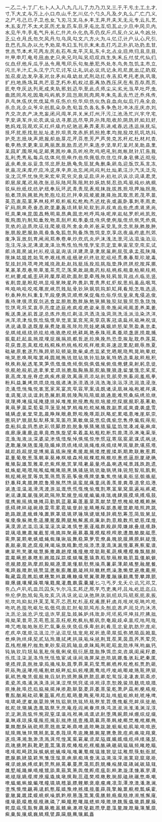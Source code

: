 一,乙,二,十,丁,厂,七,卜,人,入,八,九,几,儿,了,力,乃,刀,又,三,于,干,亏,士,工,土,才,寸,下,大,丈,与,万,上,小,口,巾,山,千,乞,川,亿,个,勺,久,凡,及,夕,丸,么,广,亡,门,义,之,尸,弓,己,已,子,卫,也,女,飞,刃,习,叉,马,乡,丰,王,井,开,夫,天,无,元,专,云,扎,艺,木,五,支,厅,不,太,犬,区,历,尤,友,匹,车,巨,牙,屯,比,互,切,瓦,止,少,日,中,冈,贝,内,水,见,午,牛,手,毛,气,升,长,仁,什,片,仆,化,仇,币,仍,仅,斤,爪,反,介,父,从,今,凶,分,乏,公,仓,月,氏,勿,欠,风,丹,匀,乌,凤,勾,文,六,方,火,为,斗,忆,订,计,户,认,心,尺,引,丑,巴,孔,队,办,以,允,予,劝,双,书,幻,玉,刊,示,末,未,击,打,巧,正,扑,扒,功,扔,去,甘,世,古,节,本,术,可,丙,左,厉,右,石,布,龙,平,灭,轧,东,卡,北,占,业,旧,帅,归,且,旦,目,叶,甲,申,叮,电,号,田,由,史,只,央,兄,叼,叫,另,叨,叹,四,生,失,禾,丘,付,仗,代,仙,们,仪,白,仔,他,斥,瓜,乎,丛,令,用,甩,印,乐,句,匆,册,犯,外,处,冬,鸟,务,包,饥,主,市,立,闪,兰,半,汁,汇,头,汉,宁,穴,它,讨,写,让,礼,训,必,议,讯,记,永,司,尼,民,出,辽,奶,奴,加,召,皮,边,发,孕,圣,对,台,矛,纠,母,幼,丝,式,刑,动,扛,寺,吉,扣,考,托,老,执,巩,圾,扩,扫,地,扬,场,耳,共,芒,亚,芝,朽,朴,机,权,过,臣,再,协,西,压,厌,在,有,百,存,而,页,匠,夸,夺,灰,达,列,死,成,夹,轨,邪,划,迈,毕,至,此,贞,师,尘,尖,劣,光,当,早,吐,吓,虫,曲,团,同,吊,吃,因,吸,吗,屿,帆,岁,回,岂,刚,则,肉,网,年,朱,先,丢,舌,竹,迁,乔,伟,传,乒,乓,休,伍,伏,优,伐,延,件,任,伤,价,份,华,仰,仿,伙,伪,自,血,向,似,后,行,舟,全,会,杀,合,兆,企,众,爷,伞,创,肌,朵,杂,危,旬,旨,负,各,名,多,争,色,壮,冲,冰,庄,庆,亦,刘,齐,交,次,衣,产,决,充,妄,闭,问,闯,羊,并,关,米,灯,州,汗,污,江,池,汤,忙,兴,宇,守,宅,字,安,讲,军,许,论,农,讽,设,访,寻,那,迅,尽,导,异,孙,阵,阳,收,阶,阴,防,奸,如,妇,好,她,妈,戏,羽,观,欢,买,红,纤,级,约,纪,驰,巡,寿,弄,麦,形,进,戒,吞,远,违,运,扶,抚,坛,技,坏,扰,拒,找,批,扯,址,走,抄,坝,贡,攻,赤,折,抓,扮,抢,孝,均,抛,投,坟,抗,坑,坊,抖,护,壳,志,扭,块,声,把,报,却,劫,芽,花,芹,芬,苍,芳,严,芦,劳,克,苏,杆,杠,杜,材,村,杏,极,李,杨,求,更,束,豆,两,丽,医,辰,励,否,还,歼,来,连,步,坚,旱,盯,呈,时,吴,助,县,里,呆,园,旷,围,呀,吨,足,邮,男,困,吵,串,员,听,吩,吹,呜,吧,吼,别,岗,帐,财,针,钉,告,我,乱,利,秃,秀,私,每,兵,估,体,何,但,伸,作,伯,伶,佣,低,你,住,位,伴,身,皂,佛,近,彻,役,返,余,希,坐,谷,妥,含,邻,岔,肝,肚,肠,龟,免,狂,犹,角,删,条,卵,岛,迎,饭,饮,系,言,冻,状,亩,况,床,库,疗,应,冷,这,序,辛,弃,冶,忘,闲,间,闷,判,灶,灿,弟,汪,沙,汽,沃,泛,沟,没,沈,沉,怀,忧,快,完,宋,宏,牢,究,穷,灾,良,证,启,评,补,初,社,识,诉,诊,词,译,君,灵,即,层,尿,尾,迟,局,改,张,忌,际,陆,阿,陈,阻,附,妙,妖,妨,努,忍,劲,鸡,驱,纯,纱,纳,纲,驳,纵,纷,纸,纹,纺,驴,纽,奉,玩,环,武,青,责,现,表,规,抹,拢,拔,拣,担,坦,押,抽,拐,拖,拍,者,顶,拆,拥,抵,拘,势,抱,垃,拉,拦,拌,幸,招,坡,披,拨,择,抬,其,取,苦,若,茂,苹,苗,英,范,直,茄,茎,茅,林,枝,杯,柜,析,板,松,枪,构,杰,述,枕,丧,或,画,卧,事,刺,枣,雨,卖,矿,码,厕,奔,奇,奋,态,欧,垄,妻,轰,顷,转,斩,轮,软,到,非,叔,肯,齿,些,虎,虏,肾,贤,尚,旺,具,果,味,昆,国,昌,畅,明,易,昂,典,固,忠,咐,呼,鸣,咏,呢,岸,岩,帖,罗,帜,岭,凯,败,贩,购,图,钓,制,知,垂,牧,物,乖,刮,秆,和,季,委,佳,侍,供,使,例,版,侄,侦,侧,凭,侨,佩,货,依,的,迫,质,欣,征,往,爬,彼,径,所,舍,金,命,斧,爸,采,受,乳,贪,念,贫,肤,肺,肢,肿,胀,朋,股,肥,服,胁,周,昏,鱼,兔,狐,忽,狗,备,饰,饱,饲,变,京,享,店,夜,庙,府,底,剂,郊,废,净,盲,放,刻,育,闸,闹,郑,券,卷,单,炒,炊,炕,炎,炉,沫,浅,法,泄,河,沾,泪,油,泊,沿,泡,注,泻,泳,泥,沸,波,泼,泽,治,怖,性,怕,怜,怪,学,宝,宗,定,宜,审,宙,官,空,帘,实,试,郎,诗,肩,房,诚,衬,衫,视,话,诞,询,该,详,建,肃,录,隶,居,届,刷,屈,弦,承,孟,孤,陕,降,限,妹,姑,姐,姓,始,驾,参,艰,线,练,组,细,驶,织,终,驻,驼,绍,经,贯,奏,春,帮,珍,玻,毒,型,挂,封,持,项,垮,挎,城,挠,政,赴,赵,挡,挺,括,拴,拾,挑,指,垫,挣,挤,拼,挖,按,挥,挪,某,甚,革,荐,巷,带,草,茧,茶,荒,茫,荡,荣,故,胡,南,药,标,枯,柄,栋,相,查,柏,柳,柱,柿,栏,树,要,咸,威,歪,研,砖,厘,厚,砌,砍,面,耐,耍,牵,残,殃,轻,鸦,皆,背,战,点,临,览,竖,省,削,尝,是,盼,眨,哄,显,哑,冒,映,星,昨,畏,趴,胃,贵,界,虹,虾,蚁,思,蚂,虽,品,咽,骂,哗,咱,响,哈,咬,咳,哪,炭,峡,罚,贱,贴,骨,钞,钟,钢,钥,钩,卸,缸,拜,看,矩,怎,牲,选,适,秒,香,种,秋,科,重,复,竿,段,便,俩,贷,顺,修,保,促,侮,俭,俗,俘,信,皇,泉,鬼,侵,追,俊,盾,待,律,很,须,叙,剑,逃,食,盆,胆,胜,胞,胖,脉,勉,狭,狮,独,狡,狱,狠,贸,怨,急,饶,蚀,饺,饼,弯,将,奖,哀,亭,亮,度,迹,庭,疮,疯,疫,疤,姿,亲,音,帝,施,闻,阀,阁,差,养,美,姜,叛,送,类,迷,前,首,逆,总,炼,炸,炮,烂,剃,洁,洪,洒,浇,浊,洞,测,洗,活,派,洽,染,济,洋,洲,浑,浓,津,恒,恢,恰,恼,恨,举,觉,宣,室,宫,宪,突,穿,窃,客,冠,语,扁,袄,祖,神,祝,误,诱,说,诵,垦,退,既,屋,昼,费,陡,眉,孩,除,险,院,娃,姥,姨,姻,娇,怒,架,贺,盈,勇,怠,柔,垒,绑,绒,结,绕,骄,绘,给,络,骆,绝,绞,统,耕,耗,艳,泰,珠,班,素,蚕,顽,盏,匪,捞,栽,捕,振,载,赶,起,盐,捎,捏,埋,捉,捆,捐,损,都,哲,逝,捡,换,挽,热,恐,壶,挨,耻,耽,恭,莲,莫,荷,获,晋,恶,真,框,桂,档,桐,株,桥,桃,格,校,核,样,根,索,哥,速,逗,栗,配,翅,辱,唇,夏,础,破,原,套,逐,烈,殊,顾,轿,较,顿,毙,致,柴,桌,虑,监,紧,党,晒,眠,晓,鸭,晃,晌,晕,蚊,哨,哭,恩,唤,啊,唉,罢,峰,圆,贼,贿,钱,钳,钻,铁,铃,铅,缺,氧,特,牺,造,乘,敌,秤,租,积,秧,秩,称,秘,透,笔,笑,笋,债,借,值,倚,倾,倒,倘,俱,倡,候,俯,倍,倦,健,臭,射,躬,息,徒,徐,舰,舱,般,航,途,拿,爹,爱,颂,翁,脆,脂,胸,胳,脏,胶,脑,狸,狼,逢,留,皱,饿,恋,桨,浆,衰,高,席,准,座,脊,症,病,疾,疼,疲,效,离,唐,资,凉,站,剖,竞,部,旁,旅,畜,阅,羞,瓶,拳,粉,料,益,兼,烤,烘,烦,烧,烛,烟,递,涛,浙,涝,酒,涉,消,浩,海,涂,浴,浮,流,润,浪,浸,涨,烫,涌,悟,悄,悔,悦,害,宽,家,宵,宴,宾,窄,容,宰,案,请,朗,诸,读,扇,袜,袖,袍,被,祥,课,谁,调,冤,谅,谈,谊,剥,恳,展,剧,屑,弱,陵,陶,陷,陪,娱,娘,通,能,难,预,桑,绢,绣,验,继,球,理,捧,堵,描,域,掩,捷,排,掉,堆,推,掀,授,教,掏,掠,培,接,控,探,据,掘,职,基,著,勒,黄,萌,萝,菌,菜,萄,菊,萍,菠,营,械,梦,梢,梅,检,梳,梯,桶,救,副,票,戚,爽,聋,袭,盛,雪,辅,辆,虚,雀,堂,常,匙,晨,睁,眯,眼,悬,野,啦,晚,啄,距,跃,略,蛇,累,唱,患,唯,崖,崭,崇,圈,铜,铲,银,甜,梨,犁,移,笨,笼,笛,符,第,敏,做,袋,悠,偿,偶,偷,您,售,停,偏,假,得,衔,盘,船,斜,盒,鸽,悉,欲,彩,领,脚,脖,脸,脱,象,够,猜,猪,猎,猫,猛,馅,馆,凑,减,毫,麻,痒,痕,廊,康,庸,鹿,盗,章,竟,商,族,旋,望,率,着,盖,粘,粗,粒,断,剪,兽,清,添,淋,淹,渠,渐,混,渔,淘,液,淡,深,婆,梁,渗,情,惜,惭,悼,惧,惕,惊,惨,惯,寇,寄,宿,窑,密,谋,谎,祸,谜,逮,敢,屠,弹,随,蛋,隆,隐,婚,婶,颈,绩,绪,续,骑,绳,维,绵,绸,绿,琴,斑,替,款,堪,搭,塔,越,趁,趋,超,提,堤,博,揭,喜,插,揪,搜,煮,援,裁,搁,搂,搅,握,揉,斯,期,欺,联,散,惹,葬,葛,董,葡,敬,葱,落,朝,辜,葵,棒,棋,植,森,椅,椒,棵,棍,棉,棚,棕,惠,惑,逼,厨,厦,硬,确,雁,殖,裂,雄,暂,雅,辈,悲,紫,辉,敞,赏,掌,晴,暑,最,量,喷,晶,喇,遇,喊,景,践,跌,跑,遗,蛙,蛛,蜓,喝,喂,喘,喉,幅,帽,赌,赔,黑,铸,铺,链,销,锁,锄,锅,锈,锋,锐,短,智,毯,鹅,剩,稍,程,稀,税,筐,等,筑,策,筛,筒,答,筋,筝,傲,傅,牌,堡,集,焦,傍,储,奥,街,惩,御,循,艇,舒,番,释,禽,腊,脾,腔,鲁,猾,猴,然,馋,装,蛮,就,痛,童,阔,善,羡,普,粪,尊,道,曾,焰,港,湖,渣,湿,温,渴,滑,湾,渡,游,滋,溉,愤,慌,惰,愧,愉,慨,割,寒,富,窜,窝,窗,遍,裕,裤,裙,谢,谣,谦,属,屡,强,粥,疏,隔,隙,絮,嫂,登,缎,缓,编,骗,缘,瑞,魂,肆,摄,摸,填,搏,塌,鼓,摆,携,搬,摇,搞,塘,摊,蒜,勤,鹊,蓝,墓,幕,蓬,蓄,蒙,蒸,献,禁,楚,想,槐,榆,楼,概,赖,酬,感,碍,碑,碎,碰,碗,碌,雷,零,雾,雹,输,督,龄,鉴,睛,睡,睬,鄙,愚,暖,盟,歇,暗,照,跨,跳,跪,路,跟,遣,蛾,蜂,嗓,置,罪,罩,错,锡,锣,锤,锦,键,锯,矮,辞,稠,愁,筹,签,简,毁,舅,鼠,催,傻,像,躲,微,愈,遥,腰,腥,腹,腾,腿,触,解,酱,痰,廉,新,韵,意,粮,数,煎,塑,慈,煤,煌,满,漠,源,滤,滥,滔,溪,溜,滚,滨,粱,滩,慎,誉,塞,谨,福,群,殿,辟,障,嫌,嫁,叠,缝,缠,静,碧,璃,墙,撇,嘉,摧,截,誓,境,摘,摔,聚,蔽,慕,暮,蔑,模,榴,榜,榨,歌,遭,酷,酿,酸,磁,愿,需,弊,裳,颗,嗽,蜻,蜡,蝇,蜘,赚,锹,锻,舞,稳,算,箩,管,僚,鼻,魄,貌,膜,膊,膀,鲜,疑,馒,裹,敲,豪,膏,遮,腐,瘦,辣,竭,端,旗,精,歉,熄,熔,漆,漂,漫,滴,演,漏,慢,寨,赛,察,蜜,谱,嫩,翠,熊,凳,骡,缩,慧,撕,撒,趣,趟,撑,播,撞,撤,增,聪,鞋,蕉,蔬,横,槽,樱,橡,飘,醋,醉,震,霉,瞒,题,暴,瞎,影,踢,踏,踩,踪,蝶,蝴,嘱,墨,镇,靠,稻,黎,稿,稼,箱,箭,篇,僵,躺,僻,德,艘,膝,膛,熟,摩,颜,毅,糊,遵,潜,潮,懂,额,慰,劈,操,燕,薯,薪,薄,颠,橘,整,融,醒,餐,嘴,蹄,器,赠,默,镜,赞,篮,邀,衡,膨,雕,磨,凝,辨,辩,糖,糕,燃,澡,激,懒,壁,避,缴,戴,擦,鞠,藏,霜,霞,瞧,蹈,螺,穗,繁,辫,赢,糟,糠,燥,臂,翼,骤,鞭,覆,蹦,镰,翻,鹰,警,攀,蹲,颤,瓣,爆,疆,壤,耀,躁,嚼,嚷,籍,魔,灌,蠢,霸,露,囊,罐,匕,刁,丐,歹,戈,夭,仑,讥,冗,邓,艾,夯,凸,卢,叭,叽,皿,凹,囚,矢,乍,尔,冯,玄,邦,迂,邢,芋,芍,吏,夷,吁,吕,吆,屹,廷,迄,臼,仲,伦,伊,肋,旭,匈,凫,妆,亥,汛,讳,讶,讹,讼,诀,弛,阱,驮,驯,纫,玖,玛,韧,抠,扼,汞,扳,抡,坎,坞,抑,拟,抒,芙,芜,苇,芥,芯,芭,杖,杉,巫,杈,甫,匣,轩,卤,肖,吱,吠,呕,呐,吟,呛,吻,吭,邑,囤,吮,岖,牡,佑,佃,伺,囱,肛,肘,甸,狈,鸠,彤,灸,刨,庇,吝,庐,闰,兑,灼,沐,沛,汰,沥,沦,汹,沧,沪,忱,诅,诈,罕,屁,坠,妓,姊,妒,纬,玫,卦,坷,坯,拓,坪,坤,拄,拧,拂,拙,拇,拗,茉,昔,苛,苫,苟,苞,茁,苔,枉,枢,枚,枫,杭,郁,矾,奈,奄,殴,歧,卓,昙,哎,咕,呵,咙,呻,咒,咆,咖,帕,账,贬,贮,氛,秉,岳,侠,侥,侣,侈,卑,刽,刹,肴,觅,忿,瓮,肮,肪,狞,庞,疟,疙,疚,卒,氓,炬,沽,沮,泣,泞,泌,沼,怔,怯,宠,宛,衩,祈,诡,帚,屉,弧,弥,陋,陌,函,姆,虱,叁,绅,驹,绊,绎,契,贰,玷,玲,珊,拭,拷,拱,挟,垢,垛,拯,荆,茸,茬,荚,茵,茴,荞,荠,荤,荧,荔,栈,柑,栅,柠,枷,勃,柬,砂,泵,砚,鸥,轴,韭,虐,昧,盹,咧,昵,昭,盅,勋,哆,咪,哟,幽,钙,钝,钠,钦,钧,钮,毡,氢,秕,俏,俄,俐,侯,徊,衍,胚,胧,胎,狰,饵,峦,奕,咨,飒,闺,闽,籽,娄,烁,炫,洼,柒,涎,洛,恃,恍,恬,恤,宦,诫,诬,祠,诲,屏,屎,逊,陨,姚,娜,蚤,骇,耘,耙,秦,匿,埂,捂,捍,袁,捌,挫,挚,捣,捅,埃,耿,聂,荸,莽,莱,莉,莹,莺,梆,栖,桦,栓,桅,桩,贾,酌,砸,砰,砾,殉,逞,哮,唠,哺,剔,蚌,蚜,畔,蚣,蚪,蚓,哩,圃,鸯,唁,哼,唆,峭,唧,峻,赂,赃,钾,铆,氨,秫,笆,俺,赁,倔,殷,耸,舀,豺,豹,颁,胯,胰,脐,脓,逛,卿,鸵,鸳,馁,凌,凄,衷,郭,斋,疹,紊,瓷,羔,烙,浦,涡,涣,涤,涧,涕,涩,悍,悯,窍,诺,诽,袒,谆,祟,恕,娩,骏,琐,麸,琉,琅,措,捺,捶,赦,埠,捻,掐,掂,掖,掷,掸,掺,勘,聊,娶,菱,菲,萎,菩,萤,乾,萧,萨,菇,彬,梗,梧,梭,曹,酝,酗,厢,硅,硕,奢,盔,匾,颅,彪,眶,晤,曼,晦,冕,啡,畦,趾,啃,蛆,蚯,蛉,蛀,唬,唾,啤,啥,啸,崎,逻,崔,崩,婴,赊,铐,铛,铝,铡,铣,铭,矫,秸,秽,笙,笤,偎,傀,躯,兜,衅,徘,徙,舶,舷,舵,敛,翎,脯,逸,凰,猖,祭,烹,庶,庵,痊,阎,阐,眷,焊,焕,鸿,涯,淑,淌,淮,淆,渊,淫,淳,淤,淀,涮,涵,惦,悴,惋,寂,窒,谍,谐,裆,袱,祷,谒,谓,谚,尉,堕,隅,婉,颇,绰,绷,综,绽,缀,巢,琳,琢,琼,揍,堰,揩,揽,揖,彭,揣,搀,搓,壹,搔,葫,募,蒋,蒂,韩,棱,椰,焚,椎,棺,榔,椭,粟,棘,酣,酥,硝,硫,颊,雳,翘,凿,棠,晰,鼎,喳,遏,晾,畴,跋,跛,蛔,蜒,蛤,鹃,喻,啼,喧,嵌,赋,赎,赐,锉,锌,甥,掰,氮,氯,黍,筏,牍,粤,逾,腌,腋,腕,猩,猬,惫,敦,痘,痢,痪,竣,翔,奠,遂,焙,滞,湘,渤,渺,溃,溅,湃,愕,惶,寓,窖,窘,雇,谤,犀,隘,媒,媚,婿,缅,缆,缔,缕,骚,瑟,鹉,瑰,搪,聘,斟,靴,靶,蓖,蒿,蒲,蓉,楔,椿,楷,榄,楞,楣,酪,碘,硼,碉,辐,辑,频,睹,睦,瞄,嗜,嗦,暇,畸,跷,跺,蜈,蜗,蜕,蛹,嗅,嗡,嗤,署,蜀,幌,锚,锥,锨,锭,锰,稚,颓,筷,魁,衙,腻,腮,腺,鹏,肄,猿,颖,煞,雏,馍,馏,禀,痹,廓,痴,靖,誊,漓,溢,溯,溶,滓,溺,寞,窥,窟,寝,褂,裸,谬,媳,嫉,缚,缤,剿,赘,熬,赫,蔫,摹,蔓,蔗,蔼,熙,蔚,兢,榛,榕,酵,碟,碴,碱,碳,辕,辖,雌,墅,嘁,踊,蝉,嘀,幔,镀,舔,熏,箍,箕,箫,舆,僧,孵,瘩,瘟,彰,粹,漱,漩,漾,慷,寡,寥,谭,褐,褪,隧,嫡,缨,撵,撩,撮,撬,擒,墩,撰,鞍,蕊,蕴,樊,樟,橄,敷,豌,醇,磕,磅,碾,憋,嘶,嘲,嘹,蝠,蝎,蝌,蝗,蝙,嘿,幢,镊,镐,稽,篓,膘,鲤,鲫,褒,瘪,瘤,瘫,凛,澎,潭,潦,澳,潘,澈,澜,澄,憔,懊,憎,翩,褥,谴,鹤,憨,履,嬉,豫,缭,撼,擂,擅,蕾,薛,薇,擎,翰,噩,橱,橙,瓢,蟥,霍,霎,辙,冀,踱,蹂,蟆,螃,螟,噪,鹦,黔,穆,篡,篷,篙,篱,儒,膳,鲸,瘾,瘸,糙,燎,濒,憾,懈,窿,缰,壕,藐,檬,檐,檩,檀,礁,磷,了,瞬,瞳,瞪,曙,蹋,蟋,蟀,嚎,赡,镣,魏,簇,儡,徽,爵,朦,臊,鳄,糜,癌,懦,豁,臀,藕,藤,瞻,嚣,鳍,癞,瀑,襟,璧,戳,攒,孽,蘑,藻,鳖,蹭,蹬,簸,簿,蟹,靡,癣,羹,鬓,攘,蠕,巍,鳞,糯,譬,霹,躏,髓,蘸,镶,瓤,矗